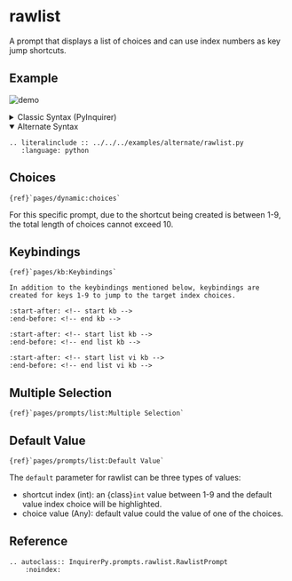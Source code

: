 # rawlist

A prompt that displays a list of choices and can use index numbers as key jump shortcuts.

## Example

![demo](https://assets.kazhala.me/InquirerPy/rawlist.gif)

<details>
  <summary>Classic Syntax (PyInquirer)</summary>

```{eval-rst}
.. literalinclude :: ../../../examples/classic/rawlist.py
   :language: python
```

</details>

<details open>
  <summary>Alternate Syntax</summary>

```{eval-rst}
.. literalinclude :: ../../../examples/alternate/rawlist.py
   :language: python
```

</details>

## Choices

```{seealso}
{ref}`pages/dynamic:choices`
```

For this specific prompt, due to the shortcut being created is between 1-9, the total length of choices cannot exceed 10.

## Keybindings

```{seealso}
{ref}`pages/kb:Keybindings`
```

```{hint}
In addition to the keybindings mentioned below, keybindings are created for keys 1-9 to jump to the target index choices.
```

```{include} ../kb.md
:start-after: <!-- start kb -->
:end-before: <!-- end kb -->
```

```{include} ./list.md
:start-after: <!-- start list kb -->
:end-before: <!-- end list kb -->
```

```{include} ./list.md
:start-after: <!-- start list vi kb -->
:end-before: <!-- end list vi kb -->
```

## Multiple Selection

```{seealso}
{ref}`pages/prompts/list:Multiple Selection`
```

## Default Value

```{seealso}
{ref}`pages/prompts/list:Default Value`
```

The `default` parameter for rawlist can be three types of values:

- shortcut index (int): an {class}`int` value between 1-9 and the default value index choice will be highlighted.
- choice value (Any): default value could the value of one of the choices.

## Reference

```{eval-rst}
.. autoclass:: InquirerPy.prompts.rawlist.RawlistPrompt
    :noindex:
```
